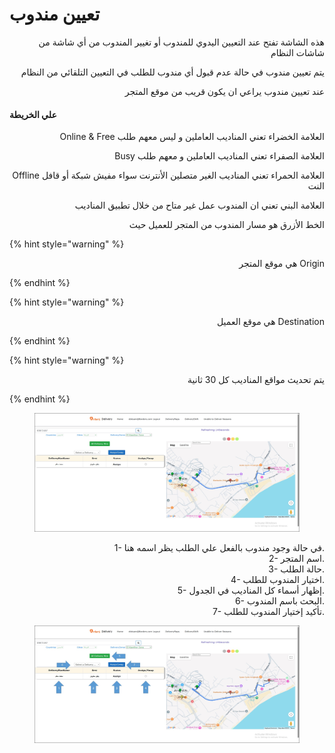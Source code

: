 # تعيين مندوب

<p align="right">هذه الشاشة تفتح عند التعيين اليدوي للمندوب أو تغيير المندوب من أي شاشة من شاشات النظام</p>

<p align="right">يتم تعيين مندوب في حالة عدم قبول أي مندوب للطلب في التعيين التلقائي من النظام</p>

<p align="right">عند تعيين مندوب يراعي ان يكون قريب من موقع المتجر</p>

#### علي الخريطة

<p align="right">Online &#x26; Free العلامة الخضراء تعني المناديب العاملين و ليس معهم طلب </p>

<p align="right">Busy العلامة الصفراء تعني المناديب العاملين و معهم طلب </p>

<p align="right">Offline العلامة الحمراء تعني المناديب الغير متصلين الأنترنت سواء مفيش شبكة أو قافل النت</p>

<p align="right">العلامة البني تعني ان المندوب عمل غير متاح من خلال تطبيق المناديب</p>

<p align="right">الخط الأزرق هو مسار المندوب من المتجر للعميل حيث</p>

{% hint style="warning" %}
<p align="right">هي موقع المتجر Origin</p>
{% endhint %}

{% hint style="warning" %}
<p align="right">هي موقع العميل Destination</p>
{% endhint %}

{% hint style="warning" %}
<p align="right">يتم تحديث مواقع المناديب كل 30 ثانية</p>
{% endhint %}

<figure><img src="../../../.gitbook/assets/Assign.jpg" alt=""><figcaption></figcaption></figure>

<p align="right">1- في حالة وجود مندوب بالفعل علي الطلب يظر اسمه هنا.
<br>2- اسم المتجر.
<br>3- حالة الطلب.
<br>4- اختيار المندوب للطلب.
<br>5- إظهار أسماء كل المناديب في الجدول.
<br>6- البحث باسم المندوب.
<br>7- تأكيد إختيار المندوب للطلب.</p>

<figure><img src="../../../.gitbook/assets/Assign 2.jpg" alt=""><figcaption></figcaption></figure>
